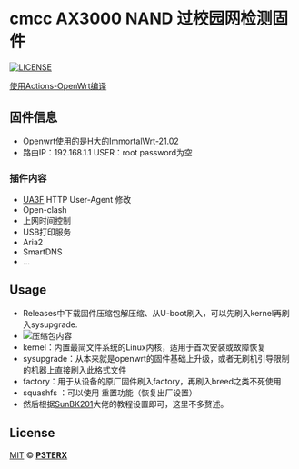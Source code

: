 # cmcc AX3000 NAND 过校园网检测固件

[![LICENSE](https://img.shields.io/github/license/mashape/apistatus.svg?style=flat-square&label=LICENSE)](https://github.com/P3TERX/Actions-OpenWrt/blob/master/LICENSE)


[使用Actions-OpenWrt编译](https://github.com/P3TERX/Actions-OpenWrt)

## 固件信息

- Openwrt使用的是[H大的ImmortalWrt-21.02](https://github.com/hanwckf/immortalwrt-mt798x)
- 路由IP：192.168.1.1  USER：root  password为空
### 插件内容
- [UA3F](https://github.com/SunBK201/UA3F)  HTTP User-Agent 修改
- Open-clash
- 上网时间控制
- USB打印服务
- Aria2
- SmartDNS
- ...

## Usage
- Releases中下载固件压缩包解压缩、从U-boot刷入，可以先刷入kernel再刷入sysupgrade.
- ![压缩包内容](https://github.com/gaziwang/RAX3000/image.png)
- kernel：内置最简文件系统的Linux内核，适用于首次安装或故障恢复
- sysupgrade：从本来就是openwrt的固件基础上升级，或者无刷机引导限制的机器上直接刷入此格式文件
- factory：用于从设备的原厂固件刷入factory，再刷入breed之类不死使用
- squashfs ：可以使用 重置功能（恢复出厂设置）
- 然后根据[SunBK201](https://www.sunbk201.site/)大佬的教程设置即可，这里不多赘述。


## License

[MIT](https://github.com/P3TERX/Actions-OpenWrt/blob/main/LICENSE) © [**P3TERX**](https://p3terx.com)
